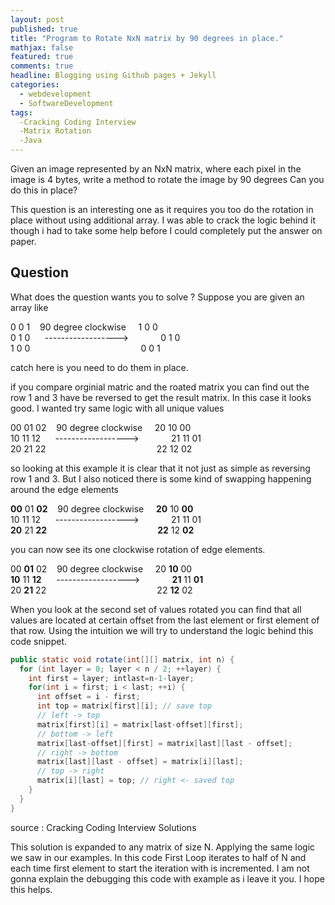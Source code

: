 ```yaml
---
layout: post
published: true
title: "Program to Rotate NxN matrix by 90 degrees in place."
mathjax: false
featured: true
comments: true
headline: Blogging using Github pages + Jekyll
categories: 
  - webdevelopment
  - SoftwareDevelopment
tags: 
  -Cracking Coding Interview
  -Matrix Rotation
  -Java
---
```

Given an image represented by an NxN matrix, where each pixel in the image is 4 bytes, write a method to rotate the image by 90 degrees Can you do this in place?

This question is an interesting one as it requires you too do the rotation in place without using additional array. I was able to crack the logic behind it though i had to take some help before I could completely put the answer on paper.

## Question


What does the question wants you to solve ? Suppose you are given an array like 

  0 0 1 &nbsp;&nbsp;&nbsp;90 degree clockwise &nbsp;&nbsp;&nbsp;&nbsp;1 0 0 <br>
  0 1 0 &nbsp;&nbsp;&nbsp;&nbsp;&nbsp;------------------>&nbsp;&nbsp;&nbsp;&nbsp;&nbsp;&nbsp;&nbsp;&nbsp;&nbsp;&nbsp;&nbsp;&nbsp; 0 1 0 <br>
  1 0 0 &nbsp;&nbsp;&nbsp;&nbsp;&nbsp;&nbsp;&nbsp;&nbsp;&nbsp;&nbsp;&nbsp;&nbsp;&nbsp;&nbsp;&nbsp;&nbsp;&nbsp;&nbsp;&nbsp;&nbsp;&nbsp;&nbsp;&nbsp;&nbsp;&nbsp;&nbsp;&nbsp;&nbsp;&nbsp;&nbsp;&nbsp;&nbsp;&nbsp;&nbsp;&nbsp;&nbsp;&nbsp;&nbsp;&nbsp;&nbsp;&nbsp;&nbsp;&nbsp; 0 0 1 <br>

  catch here is you need to do them in place.

 if you compare orginial matric and the roated matrix you can find out the row 1 and 3 have be reversed to get the result matrix. In this case it looks good. I wanted try same logic with all unique values 

  00 01 02 &nbsp;&nbsp;&nbsp;90 degree clockwise &nbsp;&nbsp;&nbsp;&nbsp;20 10 00 <br>
  10 11 12 &nbsp;&nbsp;&nbsp;&nbsp;&nbsp;------------------>&nbsp;&nbsp;&nbsp;&nbsp;&nbsp;&nbsp;&nbsp;&nbsp;&nbsp;&nbsp;&nbsp;&nbsp; 21 11 01 <br>
  20 21 22 &nbsp;&nbsp;&nbsp;&nbsp;&nbsp;&nbsp;&nbsp;&nbsp;&nbsp;&nbsp;&nbsp;&nbsp;&nbsp;&nbsp;&nbsp;&nbsp;&nbsp;&nbsp;&nbsp;&nbsp;&nbsp;&nbsp;&nbsp;&nbsp;&nbsp;&nbsp;&nbsp;&nbsp;&nbsp;&nbsp;&nbsp;&nbsp;&nbsp;&nbsp;&nbsp;&nbsp;&nbsp;&nbsp;&nbsp;&nbsp;&nbsp;&nbsp;&nbsp; 22 12 02 <br>

 

  so looking at this example it is clear that it not just as simple as reversing row 1 and 3. But I also noticed there is some kind of swapping happening around the edge elements

  **00** 01 **02** &nbsp;&nbsp;&nbsp;90 degree clockwise &nbsp;&nbsp;&nbsp;&nbsp;**20** 10 **00** <br>
  10 11 12 &nbsp;&nbsp;&nbsp;&nbsp;&nbsp;------------------>&nbsp;&nbsp;&nbsp;&nbsp;&nbsp;&nbsp;&nbsp;&nbsp;&nbsp;&nbsp;&nbsp;&nbsp; 21 11 01 <br>
  **20** 21 **22** &nbsp;&nbsp;&nbsp;&nbsp;&nbsp;&nbsp;&nbsp;&nbsp;&nbsp;&nbsp;&nbsp;&nbsp;&nbsp;&nbsp;&nbsp;&nbsp;&nbsp;&nbsp;&nbsp;&nbsp;&nbsp;&nbsp;&nbsp;&nbsp;&nbsp;&nbsp;&nbsp;&nbsp;&nbsp;&nbsp;&nbsp;&nbsp;&nbsp;&nbsp;&nbsp;&nbsp;&nbsp;&nbsp;&nbsp;&nbsp;&nbsp;&nbsp;&nbsp; **22** 12 **02** <br>

 
you can now see its one clockwise rotation of edge elements.

  00 **01** 02 &nbsp;&nbsp;&nbsp;90 degree clockwise &nbsp;&nbsp;&nbsp;&nbsp;20 **10** 00 <br>
  **10** 11 **12** &nbsp;&nbsp;&nbsp;&nbsp;&nbsp;------------------>&nbsp;&nbsp;&nbsp;&nbsp;&nbsp;&nbsp;&nbsp;&nbsp;&nbsp;&nbsp;&nbsp;&nbsp; **21** 11 **01** <br>
  20 **21** 22 &nbsp;&nbsp;&nbsp;&nbsp;&nbsp;&nbsp;&nbsp;&nbsp;&nbsp;&nbsp;&nbsp;&nbsp;&nbsp;&nbsp;&nbsp;&nbsp;&nbsp;&nbsp;&nbsp;&nbsp;&nbsp;&nbsp;&nbsp;&nbsp;&nbsp;&nbsp;&nbsp;&nbsp;&nbsp;&nbsp;&nbsp;&nbsp;&nbsp;&nbsp;&nbsp;&nbsp;&nbsp;&nbsp;&nbsp;&nbsp;&nbsp;&nbsp;&nbsp; 22 **12** 02 <br>


 When you look at the second set of values rotated you can find that all values are located at certain offset from the last element or first element of that row. Using the intuition we will try to understand the logic behind this code snippet.

```java
public static void rotate(int[][] matrix, int n) { 
  for (int layer = 0; layer < n / 2; ++layer) {
    int first = layer; intlast=n-1-layer;
    for(int i = first; i < last; ++i) {
      int offset = i - first;
      int top = matrix[first][i]; // save top
      // left -> top
      matrix[first][i] = matrix[last-offset][first];
      // bottom -> left
      matrix[last-offset][first] = matrix[last][last - offset];
      // right -> bottom
      matrix[last][last - offset] = matrix[i][last];
      // top -> right
      matrix[i][last] = top; // right <- saved top 
    }
  }
}
```

source : Cracking Coding Interview Solutions

This solution is expanded to any matrix of size N. Applying the same logic we saw in our examples. In this code First Loop iterates to half of N and each time first element to start the iteration with is incremented. I am not gonna explain the debugging this code with example as i leave it you. I hope this helps.
